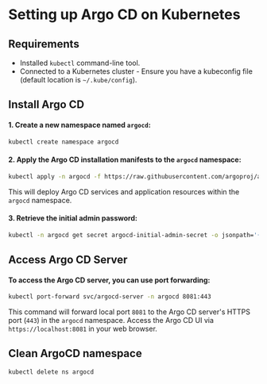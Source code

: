 # Setting up Argo CD on Kubernetes

## Requirements
- Installed `kubectl` command-line tool.
- Connected to a Kubernetes cluster - Ensure you have a kubeconfig file (default location is `~/.kube/config`).

## Install Argo CD

#### 1. Create a new namespace named `argocd`:
```bash
kubectl create namespace argocd
```

#### 2. Apply the Argo CD installation manifests to the `argocd` namespace:
```bash
kubectl apply -n argocd -f https://raw.githubusercontent.com/argoproj/argo-cd/stable/manifests/install.yaml
```

This will deploy Argo CD services and application resources within the `argocd` namespace.

#### 3. Retrieve the initial admin password:

```bash
kubectl -n argocd get secret argocd-initial-admin-secret -o jsonpath='{.data.password}' | base64 -d
```

## Access Argo CD Server

#### To access the Argo CD server, you can use port forwarding:

```bash
kubectl port-forward svc/argocd-server -n argocd 8081:443
```
This command will forward local port `8081` to the Argo CD server's HTTPS port (`443`) in the `argocd` namespace. Access the Argo CD UI via `https://localhost:8081` in your web browser.


## Clean ArgoCD namespace

```bash
kubectl delete ns argocd
```